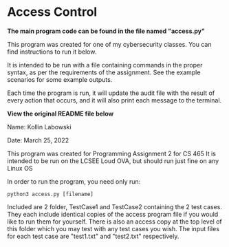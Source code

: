 # Access Control

**The main program code can be found in the file named "access.py"**

This program was created for one of my cybersecurity classes. You can find instructions to run it below. 

It is intended to be run with a file containing commands in the proper syntax, as per the requirements of the assignment. See the example scenarios for some example outputs.

Each time the program is run, it will update the audit file with the result of every action that occurs, and it will also print each message to the terminal.

**View the original README file below**

Name: Kollin Labowski

Date: March 25, 2022

This program was created for Programming Assignment 2 for CS 465
It is intended to be run on the LCSEE Loud OVA, but should run just fine on any Linux OS

In order to run the program, you need only run:

	python3 access.py [filename]

Included are 2 folder, TestCase1 and TestCase2 containing the 2 test cases. They each include identical copies
of the access program file if you would like to run them for yourself. There is also an access copy at the top
level of this folder which you may test with any test cases you wish. The input files for each test case are
"test1.txt" and "test2.txt" respectively.
